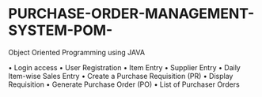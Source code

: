# PURCHASE-ORDER-MANAGEMENT-SYSTEM-POM-
Object Oriented Programming using JAVA

• Login access
•	User Registration
•	Item Entry
•	Supplier Entry
•	Daily Item-wise Sales Entry
•	Create a Purchase Requisition (PR)
•	Display Requisition 
•	Generate Purchase Order (PO)
•	List of Purchaser Orders
